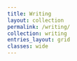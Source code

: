 ```yaml
---
title: Writing
layout: collection
permalink: /writing/
collection: writing
entries_layout: grid
classes: wide
---
```


